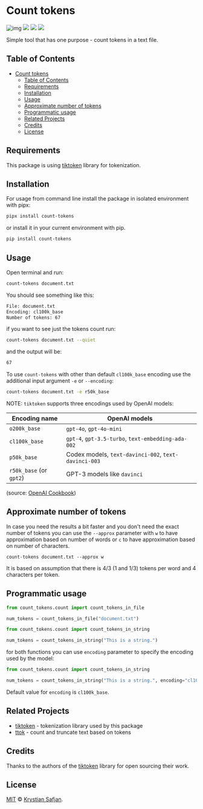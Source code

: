 # Count tokens

![img](https://img.shields.io/pypi/v/count-tokens.svg)
![](https://img.shields.io/pypi/pyversions/count-tokens.svg)
![](https://img.shields.io/pypi/dm/count-tokens.svg)
<a href="https://codeclimate.com/github/izikeros/count_tokens/maintainability"><img src="https://api.codeclimate.com/v1/badges/37fd0435fff274b6c9b5/maintainability" /></a>

Simple tool that has one purpose - count tokens in a text file.

## Table of Contents

- [Count tokens](#count-tokens)
	- [Table of Contents](#table-of-contents)
	- [Requirements](#requirements)
	- [Installation](#installation)
	- [Usage](#usage)
	- [Approximate number of tokens](#approximate-number-of-tokens)
	- [Programmatic usage](#programmatic-usage)
	- [Related Projects](#related-projects)
	- [Credits](#credits)
	- [License](#license)

## Requirements

This package is using [tiktoken](https://github.com/openai/tiktoken) library for tokenization.

## Installation

For usage from command line install the package in isolated environment with pipx:

```sh
pipx install count-tokens
```

or install it in your current environment with pip.

```sh
pip install count-tokens
```

## Usage

Open terminal and run:

```sh
count-tokens document.txt
```

You should see something like this:

```sh
File: document.txt
Encoding: cl100k_base
Number of tokens: 67
```

if you want to see just the tokens count run:

```sh
count-tokens document.txt --quiet
```

and the output will be:

```sh
67
```

To use `count-tokens` with other than default `cl100k_base` encoding use the additional input argument `-e` or `--encoding`:

```sh
count-tokens document.txt -e r50k_base
```

NOTE: `tiktoken` supports three encodings used by OpenAI models:

| Encoding name           | OpenAI models                                       |
|-------------------------|-----------------------------------------------------|
| `o200k_base`            | `gpt-4o`, `gpt-4o-mini`                             |
| `cl100k_base`           | `gpt-4`, `gpt-3.5-turbo`, `text-embedding-ada-002`  |
| `p50k_base`             | Codex models, `text-davinci-002`, `text-davinci-003` |
| `r50k_base` (or `gpt2`) | GPT-3 models like `davinci`                         |

(source: [OpenAI Cookbook](https://cookbook.openai.com/examples/how_to_count_tokens_with_tiktoken))

## Approximate number of tokens

In case you need the results a bit faster and you don't need the exact number of tokens you can use the `--approx` parameter with `w` to have approximation based on number of words or `c` to have approximation based on number of characters.

```shell
count-tokens document.txt --approx w
```

It is based on assumption that there is 4/3 (1 and 1/3) tokens per word and 4 characters per token.

## Programmatic usage

```python
from count_tokens.count import count_tokens_in_file

num_tokens = count_tokens_in_file("document.txt")
```

```python
from count_tokens.count import count_tokens_in_string

num_tokens = count_tokens_in_string("This is a string.")
```

for both functions you can use `encoding` parameter to specify the encoding used by the model:

```python
from count_tokens.count import count_tokens_in_string

num_tokens = count_tokens_in_string("This is a string.", encoding="cl100k_base")
```

Default value for `encoding` is `cl100k_base`.

## Related Projects

- [tiktoken](https://github.com/openai/tiktoken) - tokenization library used by this package
- [ttok](https://github.com/simonw/ttok) - count and truncate text based on tokens

## Credits

Thanks to the authors of the [tiktoken](https://github.com/openai/tiktoken) library for open sourcing their work.

## License

[MIT](https://izikeros.mit-license.org/) © [Krystian Safjan](https://safjan.com).
